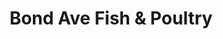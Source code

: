 ---
title: "Bond Ave Fish & Poultry"
url: /east-saint-louis/bond-ave-fish-und-poultry/
shop: Fisch
---